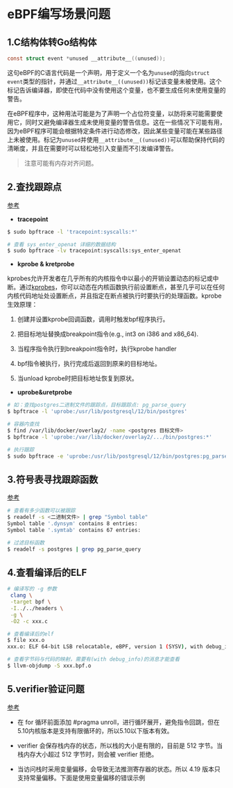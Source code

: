 # eBPF编写场景问题

## 1.C结构体转Go结构体

```c
const struct event *unused __attribute__((unused));
```

这句eBPF的C语言代码是一个声明，用于定义一个名为`unused`的指向`struct event`类型的指针，并通过`__attribute__((unused))`标记该变量未被使用。这个标记告诉编译器，即使在代码中没有使用这个变量，也不要生成任何未使用变量的警告。

在eBPF程序中，这种用法可能是为了声明一个占位符变量，以防将来可能需要使用它，同时又避免编译器生成未使用变量的警告信息。这在一些情况下可能有用，因为eBPF程序可能会根据特定条件进行动态修改，因此某些变量可能在某些路径上未被使用。标记为`unused`并使用`__attribute__((unused))`可以帮助保持代码的清晰度，并且在需要时可以轻松地引入变量而不引发编译警告。

> 注意可能有内存对齐问题。

## 2.查找跟踪点

[参考](https://kiosk007.top/post/ebpf%E8%B6%85%E4%B9%8E%E4%BD%A0%E6%83%B3%E8%B1%A1/#ebpf-%E7%9A%84%E6%9C%AA%E6%9D%A5%E6%88%98%E5%9C%BA-cloud-native)

- **tracepoint**

```bash
$ sudo bpftrace -l 'tracepoint:syscalls:*'

# 查看 sys_enter_openat 详细的数据结构
$ sudo bpftrace -lv tracepoint:syscalls:sys_enter_openat
```

- **kprobe & kretprobe**

kprobes允许开发者在几乎所有的内核指令中以最小的开销设置动态的标记或中断。通过[kprobes](https://www.kernel.org/doc/html/latest/trace/kprobes.html)，你可以动态在内核函数执行前设置断点，甚至几乎可以在任何内核代码地址处设置断点，并且指定在断点被执行时要执行的处理函数。kprobe生效原理：

1. 创建并设置kprobe回调函数，调用时触发bpf程序执行。

2. 把目标地址替换成breakpoint指令(e.g., int3 on i386 and x86_64).

3. 当程序指令执行到breakpoint指令时，执行kprobe handler

4. bpf指令被执行，执行完成后返回到原来的目标地址。

5. 当unload kprobe时把目标地址恢复到原状。

- **uprobe&uretprobe**

```bash
# 如：查找postgres二进制文件的跟踪点，目标跟踪点: pg_parse_query
$ bpftrace -l 'uprobe:/usr/lib/postgresql/12/bin/postgres'

# 容器内查找
$ find /var/lib/docker/overlay2/ -name <postgres 目标文件>
$ bpftrace -l 'uprobe:/var/lib/docker/overlay2/.../bin/postgres:*'

# 执行跟踪
$ sudo bpftrace -e 'uprobe:/usr/lib/postgresql/12/bin/postgres:pg_parse_query { printf("sql: %s\n", str(arg0)); }'
```

## 3.符号表寻找跟踪函数

[参考](http://arthurchiao.art/blog/linux-tracing-basis-zh/)

```bash
# 查看有多少函数可以被跟踪
$ readelf -s <二进制文件> | grep "Symbol table"
Symbol table '.dynsym' contains 8 entries:
Symbol table '.symtab' contains 67 entries:

# 过滤目标函数
$ readelf -s postgres | grep pg_parse_query
```

## 4.查看编译后的ELF

```bash
# 编译写的 -g 参数
 clang \
 -target bpf \
 -I../../headers \
 -g \
 -O2 -c xxx.c

# 查看编译后的elf
$ file xxx.o
xxx.o: ELF 64-bit LSB relocatable, eBPF, version 1 (SYSV), with debug_info, not stripped

# 查看字节码与代码的映射，需要有(with debug_info)的消息才能查看
$ llvm-objdump -S xxx.bpf.o
```

## 5.verifier验证问题

[参考](https://zhuanlan.zhihu.com/p/590851484)

- 在 for 循环前面添加 #pragma unroll，进行循环展开，避免指令回跳，但在5.10内核版本是支持有限循环的，所以5.10以下版本有效。

- verifier 会保存栈内存的状态，所以栈的大小是有限的，目前是 512 字节。当栈内存大小超过 512 字节时，则会被 verifier 拒绝。

- 当访问栈时采用变量偏移，会导致无法推测寄存器的状态。所以 4.19 版本只支持常量偏移。下面是使用变量偏移的错误示例

